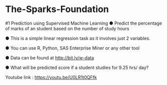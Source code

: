 # The-Sparks-Foundation
#1 Prediction using Supervised Machine Learning
● Predict the percentage of marks of an student based on the number of study hours

● This is a simple linear regression task as it involves just 2 variables.

● You can use R, Python, SAS Enterprise Miner or any other tool

● Data can be found at http://bit.ly/w-data

● What will be predicted score if a student studies for 9.25 hrs/ day?

Youtube link : https://youtu.be/U0LR1t0QFfk
